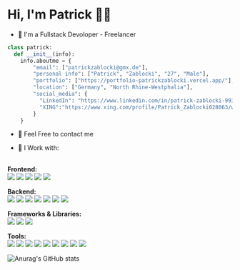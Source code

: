 # Hi, I'm Patrick 🤙🏻

- 🌱 I'm a Fullstack Devoloper - Freelancer

```python
class patrick:
  def __init__(info):
    info.aboutme = {
        "email": ["patrickzablocki@gmx.de"],
        "personal info": ["Patrick", "Zablocki", "27", "Male"],
        "portfolio": ["https://portfolio-patrickzablocki.vercel.app/"],
        "location": ["Germany", "North Rhine-Westphalia"],
        "social_media": {
          "LinkedIn": "https://www.linkedin.com/in/patrick-zablocki-993738285/",
          "XING":"https://www.xing.com/profile/Patrick_Zablocki028063/web_profiles",
        }
    }
```
- 💬 Feel Free to contact me

- 🤔 I Work with: <br><br>

<strong>Frontend:</strong><br>
<img src="https://img.shields.io/badge/HTML5-E34F26?style=for-the-badge&logo=html5&logoColor=white" />
<img src="https://img.shields.io/badge/CSS-239120?&style=for-the-badge&logo=css3&logoColor=white" />
<img src="https://img.shields.io/badge/JavaScript-F7DF1E?style=for-the-badge&logo=javascript&logoColor=black">
<img src="https://img.shields.io/badge/TypeScript-3178C6?style=for-the-badge&logo=typescript&logoColor=white">
<img src="https://img.shields.io/badge/SCSS-CC6699?style=for-the-badge&logo=sass&logoColor=white">

<strong>Backend:</strong><br>
<img src="https://img.shields.io/badge/Node.js-43853D?style=for-the-badge&logo=node.js&logoColor=white">
<img src="https://img.shields.io/badge/Express.js-000000?style=for-the-badge&logo=express&logoColor=white">
<img src="https://img.shields.io/badge/Python-3776AB?style=for-the-badge&logo=python&logoColor=white">
<img src="https://img.shields.io/badge/MongoDB-4EA94B?style=for-the-badge&logo=mongodb&logoColor=white">
<img src="https://img.shields.io/badge/PHP-777BB4?style=for-the-badge&logo=php&logoColor=white">
<img src="https://img.shields.io/badge/Laravel-FF2D20?style=for-the-badge&logo=laravel&logoColor=white">
<img src="https://img.shields.io/badge/SQLite-003B57?style=for-the-badge&logo=sqlite&logoColor=white">


<strong>Frameworks & Libraries:</strong><br>
<img src="https://img.shields.io/badge/React-20232A?style=for-the-badge&logo=react&logoColor=61DAFB">
<img src="https://img.shields.io/badge/Bootstrap-563D7C?style=for-the-badge&logo=bootstrap&logoColor=white">
<img src="https://img.shields.io/badge/Tailwind_CSS-38B2AC?style=for-the-badge&logo=tailwind-css&logoColor=white">

<strong>Tools:</strong><br>
<img src="https://img.shields.io/badge/NPM-CB3837?style=for-the-badge&logo=npm&logoColor=white">
<img src="https://img.shields.io/badge/Linux-FCC624?style=for-the-badge&logo=linux&logoColor=black">
<img src="https://img.shields.io/badge/macOS-000000?style=for-the-badge&logo=apple&logoColor=white">
<img src="https://img.shields.io/badge/Git-F05032?style=for-the-badge&logo=git&logoColor=white" />
<img src="https://img.shields.io/badge/GitHub-181717?style=for-the-badge&logo=github&logoColor=white" />
<img src="https://img.shields.io/badge/Vite-646CFF?style=for-the-badge&logo=vite&logoColor=white" />
<img src="https://img.shields.io/badge/Vercel-000000?style=for-the-badge&logo=vercel&logoColor=white" />
<img src="https://img.shields.io/badge/VS_Code-007ACC?style=for-the-badge&logo=visual-studio-code&logoColor=white" />
<img src="https://img.shields.io/badge/Xcode-1575F9?style=for-the-badge&logo=xcode&logoColor=white" />







![Anurag's GitHub stats](https://github-readme-stats.vercel.app/api?username=PatrickZablocki&theme=midnight-purple)

